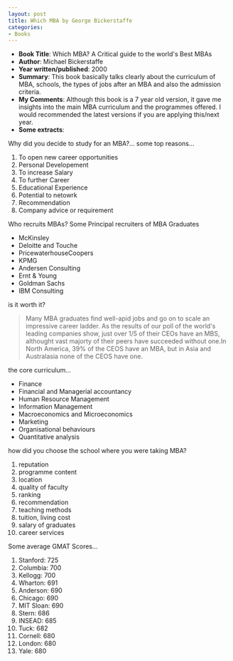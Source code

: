 ```yaml
---
layout: post
title: Which MBA by George Bickerstaffe
categories:
- Books
---
```


- **Book Title**: Which MBA? A Critical guide to the world's Best MBAs
- **Author**: Michael Bickerstaffe
- **Year written/published**: 2000
- **Summary**: This book basically talks clearly about the curriculum of MBA, schools, the types of jobs after an MBA and also the admission criteria.
- **My Comments**: Although this book is a 7 year old version, it gave me insights into the main MBA curriculum and the programmes offered. I would recommended the latest versions if you are applying this/next year.
- **Some extracts**:

Why did you decide to study for an MBA?... some top reasons...

1. To open new career opportunities
2. Personal Developement
3. To increase Salary
4. To further Career
5. Educational Experience
6. Potential to netowrk
7. Recommendation
8. Company advice or requirement

Who recruits MBAs? Some Principal recruiters of MBA Graduates

- McKinsley
- Deloitte and Touche
- PricewaterhouseCoopers
- KPMG
- Andersen Consulting
- Ernt & Young
- Goldman Sachs
- IBM Consulting

is it worth it?

> Many MBA graduates find well-apid jobs and go on to scale an impressive career ladder. As the results of our poll of the world's leading companies show, just over 1/5 of their CEOs have an MBS, althought vast majorty of their peers have succeeded without one.In North America, 39% of the CEOS have an MBA, but in Asia and Australasia none of the CEOS have one.

the core curriculum...

- Finance
- Financial and Managerial accountancy
- Human Resource Management
- Information Management
- Macroeconomics and Microeconomics
- Marketing
- Organisational behaviours
- Quantitative analysis

how did you choose the school where you were taking MBA?

1. reputation
2. programme content
3. location
4. quality of faculty
5. ranking
6. recommendation
7. teaching methods
8. tuition, living cost
9. salary of graduates
10. career services

Some average GMAT Scores...

1. Stanford: 725
2. Columbia: 700
3. Kellogg: 700
4. Wharton: 691
5. Anderson: 690
6. Chicago: 690
7. MIT Sloan: 690
8. Stern: 686
9. INSEAD: 685
10. Tuck: 682
11. Cornell: 680
12. London: 680
13. Yale: 680
